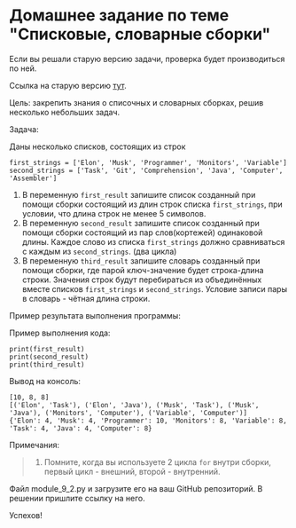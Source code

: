 # Домашнее задание по теме "Списковые, словарные сборки"

Если вы решали старую версию задачи, проверка будет производиться по ней.

Ссылка на старую версию [тут](https://docs.google.com/document/d/19MsnQj1j5bdI3NH-se1YdPUAUxBV8VEdc9jVZ7rbeCA/edit?usp=sharing).

Цель: закрепить знания о списочных и словарных сборках, решив несколько
небольших задач.

Задача:

Даны несколько списков, состоящих из строк
```
first_strings = ['Elon', 'Musk', 'Programmer', 'Monitors', 'Variable']
second_strings = ['Task', 'Git', 'Comprehension', 'Java', 'Computer', 'Assembler']
```

1. В переменную ```first_result``` запишите список созданный при помощи
   сборки состоящий из длин строк списка ```first_strings```, при условии,
   что длина строк не менее 5 символов.
2. В переменную ```second_result``` запишите список созданный при помощи
   сборки состоящий из пар слов(кортежей) одинаковой длины. Каждое
   слово из списка ```first_strings``` должно сравниваться с каждым из
   ```second_strings```. (два цикла)
3. В переменную ```third_result``` запишите словарь созданный при помощи
   сборки, где парой ключ-значение будет строка-длина строки. Значения
   строк будут перебираться из объединённых вместе списков
   ```first_strings``` и ```second_strings```. Условие записи пары в словарь -
   чётная длина строки.

Пример результата выполнения программы:

Пример выполнения кода:
```
print(first_result)
print(second_result)
print(third_result)
```

Вывод на консоль:
```
[10, 8, 8]
[('Elon', 'Task'), ('Elon', 'Java'), ('Musk', 'Task'), ('Musk', 'Java'), ('Monitors', 'Computer'), ('Variable', 'Computer')]
{'Elon': 4, 'Musk': 4, 'Programmer': 10, 'Monitors': 8, 'Variable': 8, 'Task': 4, 'Java': 4, 'Computer': 8}
```

Примечания:
> 1. Помните, когда вы используете 2 цикла ```for``` внутри сборки, первый
     цикл - внешний, второй - внутренний.

Файл module_9_2.py и загрузите его на ваш GitHub репозиторий. В решении
пришлите ссылку на него.

Успехов!
